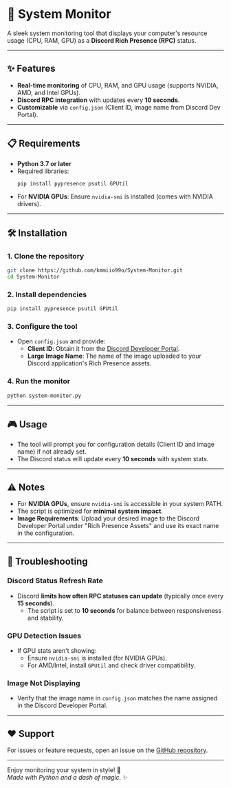 # 🚀 System Monitor

A sleek system monitoring tool that displays your computer's resource usage (CPU, RAM, GPU) as a **Discord Rich Presence (RPC)** status.

---

## ✨ Features
- **Real-time monitoring** of CPU, RAM, and GPU usage (supports NVIDIA, AMD, and Intel GPUs).
- **Discord RPC integration** with updates every **10 seconds**.
- **Customizable** via `config.json` (Client ID, image name from Discord Dev Portal).

---

## 📋 Requirements
- **Python 3.7 or later**
- Required libraries:
  ```bash
  pip install pypresence psutil GPUtil
  ```
- For **NVIDIA GPUs**: Ensure `nvidia-smi` is installed (comes with NVIDIA drivers).

---

## 🛠️ Installation
### 1. Clone the repository
```bash
git clone https://github.com/kmmiio99o/System-Monitor.git
cd System-Monitor
```

### 2. Install dependencies
```bash
pip install pypresence psutil GPUtil
```

### 3. Configure the tool
- Open `config.json` and provide:
  - **Client ID**: Obtain it from the [Discord Developer Portal](https://discord.com/developers/applications).
  - **Large Image Name**: The name of the image uploaded to your Discord application's Rich Presence assets.

### 4. Run the monitor
```bash
python system-monitor.py
```

---

## 🎮 Usage
- The tool will prompt you for configuration details (Client ID and image name) if not already set.
- The Discord status will update every **10 seconds** with system stats.

---

## ⚠️ Notes
- For **NVIDIA GPUs**, ensure `nvidia-smi` is accessible in your system PATH.
- The script is optimized for **minimal system impact**.
- **Image Requirements**: Upload your desired image to the Discord Developer Portal under "Rich Presence Assets" and use its exact name in the configuration.

---

## 🔧 Troubleshooting
### Discord Status Refresh Rate
- Discord **limits how often RPC statuses can update** (typically once every **15 seconds**).
  - The script is set to **10 seconds** for balance between responsiveness and stability.

### GPU Detection Issues
- If GPU stats aren't showing:
  - Ensure `nvidia-smi` is installed (for NVIDIA GPUs).
  - For AMD/Intel, install `GPUtil` and check driver compatibility.

### Image Not Displaying
- Verify that the image name in `config.json` matches the name assigned in the Discord Developer Portal.

---

## ❤️ Support
For issues or feature requests, open an issue on the [GitHub repository](https://github.com/YourUsername/In-time-something).

---

Enjoy monitoring your system in style! 🚀  
*Made with Python and a dash of magic.* ✨
